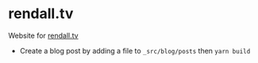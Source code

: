 # rendall.tv
Website for [rendall.tv](https://rendall.tv)

- Create a blog post by adding a file to `_src/blog/posts` then `yarn build`